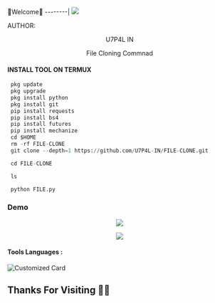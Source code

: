 🌺Welcome🌺
--------|
![](https://media.tenor.com/iVCiM9W7cvYAAAAd/welcome.gif)



AUTHOR:
<p align="center">
U7P4L IN 

</br>
<p align="center">
      File Cloning Commnad

</p>
  
#### INSTALL TOOL ON TERMUX
```python
 pkg update
 pkg upgrade
 pkg install python
 pkg install git
 pip install requests
 pip install bs4
 pip install futures
 pip install mechanize
 cd $HOME 
 rm -rf FILE-CLONE
 git clone --depth=1 https://github.com/U7P4L-IN/FILE-CLONE.git

 cd FILE-CLONE

 ls

 python FILE.py
```
### Demo
<p align="center"><img src="https://github.com/U7P4L-IN/FILE-CLONE/blob/main/image/XRecorder_28072023_191314-01.jpeg">


<p align="center"><img src="https://github.com/U7P4L-IN/File_Clone/blob/main/1687697757962.jpg">

#### Tools Languages :

![Customized Card](https://github-readme-stats.vercel.app/api/pin?username=U7P4L-IN&repo=FILE-CLONE&title_color=fff&icon_color=f9f9f9&text_color=9f9f9f&bg_color=151515)

## Thanks For Visiting 🧡🧡
